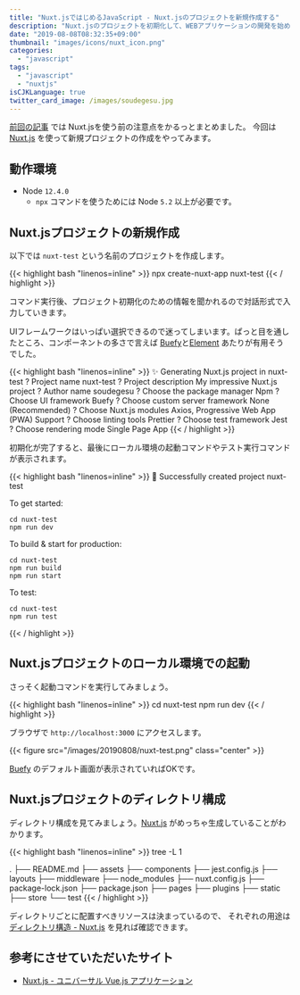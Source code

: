 ```yaml
---
title: "Nuxt.jsではじめるJavaScript - Nuxt.jsのプロジェクトを新規作成する"
description: "Nuxt.jsのプロジェクトを初期化して、WEBアプリケーションの開発を始めましょう。npxコマンドを使うことで簡単にプロジェクトの初期化ができます。"
date: "2019-08-08T08:32:35+09:00"
thumbnail: "images/icons/nuxt_icon.png"
categories:
  - "javascript"
tags:
  - "javascript"
  - "nuxtjs"
isCJKLanguage: true
twitter_card_image: /images/soudegesu.jpg
---
```


[前回の記事](/post/javascript/start-project-with-nuxt/) では Nuxt.jsを使う前の注意点をかるっとまとめました。
今回は [Nuxt.js](https://ja.nuxtjs.org/) を使って新規プロジェクトの作成をやってみます。

<!--adsense-->

## 動作環境

* Node `12.4.0`
  * `npx` コマンドを使うためには Node `5.2` 以上が必要です。

## Nuxt.jsプロジェクトの新規作成

以下では `nuxt-test` という名前のプロジェクトを作成します。

{{< highlight bash "linenos=inline" >}}
npx create-nuxt-app nuxt-test
{{< / highlight >}}

コマンド実行後、プロジェクト初期化のための情報を聞かれるので対話形式で入力していきます。

UIフレームワークはいっぱい選択できるので迷ってしまいます。ぱっと目を通したところ、コンポーネントの多さで言えば [Buefy](https://buefy.org/)と[Element](https://element.eleme.io/) あたりが有用そうでした。

{{< highlight bash "linenos=inline" >}}
✨  Generating Nuxt.js project in nuxt-test
? Project name nuxt-test
? Project description My impressive Nuxt.js project
? Author name soudegesu
? Choose the package manager Npm
? Choose UI framework Buefy
? Choose custom server framework None (Recommended)
? Choose Nuxt.js modules Axios, Progressive Web App (PWA) Support
? Choose linting tools Prettier
? Choose test framework Jest
? Choose rendering mode Single Page App
{{< / highlight >}}

初期化が完了すると、最後にローカル環境の起動コマンドやテスト実行コマンドが表示されます。

{{< highlight bash "linenos=inline" >}}
🎉  Successfully created project nuxt-test

  To get started:

	cd nuxt-test
	npm run dev

  To build & start for production:

	cd nuxt-test
	npm run build
	npm run start

  To test:

	cd nuxt-test
	npm run test
{{< / highlight >}}

<!--adsense-->

## Nuxt.jsプロジェクトのローカル環境での起動

さっそく起動コマンドを実行してみましょう。

{{< highlight bash "linenos=inline" >}}
cd nuxt-test
npm run dev
{{< / highlight >}}

ブラウザで `http://localhost:3000` にアクセスします。

{{< figure src="/images/20190808/nuxt-test.png" class="center" >}}

[Buefy](https://buefy.org/) のデフォルト画面が表示されていればOKです。

## Nuxt.jsプロジェクトのディレクトリ構成

ディレクトリ構成を見てみましょう。[Nuxt.js](https://ja.nuxtjs.org/) がめっちゃ生成していることがわかります。

{{< highlight bash "linenos=inline" >}}
tree -L 1

.
├── README.md
├── assets
├── components
├── jest.config.js
├── layouts
├── middleware
├── node_modules
├── nuxt.config.js
├── package-lock.json
├── package.json
├── pages
├── plugins
├── static
├── store
└── test
{{< / highlight >}}

ディレクトリごとに配置すべきリソースは決まっているので、 それぞれの用途は [ディレクトリ構造 - Nuxt.js](https://ja.nuxtjs.org/guide/directory-structure) を見れば確認できます。

## 参考にさせていただいたサイト

* [Nuxt.js - ユニバーサル Vue.js アプリケーション](https://ja.nuxtjs.org/)
